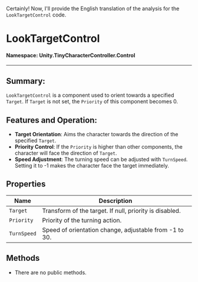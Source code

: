 ﻿Certainly! Now, I'll provide the English translation of the analysis for the `LookTargetControl` code.

# LookTargetControl

#### **Namespace**: Unity.TinyCharacterController.Control
---

## Summary:
`LookTargetControl` is a component used to orient towards a specified `Target`. If `Target` is not set, the `Priority` of this component becomes 0.

## Features and Operation:
- **Target Orientation**: Aims the character towards the direction of the specified `Target`.
- **Priority Control**: If the `Priority` is higher than other components, the character will face the direction of `Target`.
- **Speed Adjustment**: The turning speed can be adjusted with `TurnSpeed`. Setting it to -1 makes the character face the target immediately.

## Properties
| Name | Description |
|------------------|------|
| `Target` | Transform of the target. If null, priority is disabled. |
| `Priority` | Priority of the turning action. |
| `TurnSpeed` | Speed of orientation change, adjustable from -1 to 30. |

## Methods
- There are no public methods.

